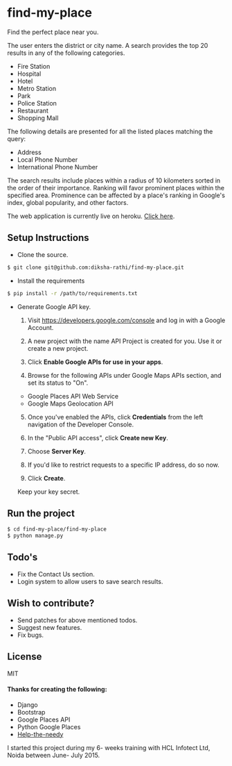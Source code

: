 # find-my-place

Find the perfect place near you.

The user enters the district or city name. A search provides the top 20 results in any of the following categories.<br>

* Fire Station
* Hospital
* Hotel
* Metro Station
* Park
* Police Station
* Restaurant
* Shopping Mall

The following details are presented for all the listed places matching the query:

* Address
* Local Phone Number
* International Phone Number

The search results include places within a radius of 10 kilometers sorted in the order of their importance. Ranking will favor prominent places within the specified area. Prominence can be affected by a place's ranking in Google's index, global popularity, and other factors.

The web application is currently live on heroku. [Click here].

## Setup Instructions

* Clone the source.
```sh
$ git clone git@github.com:diksha-rathi/find-my-place.git
```
* Install the requirements
```sh
$ pip install -r /path/to/requirements.txt
```

* Generate Google API key.
  1. Visit https://developers.google.com/console and log in with a Google Account.

  2. A new project with the name API Project is created for you. Use it or create a new project.

  3. Click <b>Enable Google APIs for use in your apps</b>.
  
  4. Browse for the following APIs under Google Maps APIs section, and set its status to "On".
    * Google Places API Web Service
    * Google Maps Geolocation API 
    
  5. Once you've enabled the APIs, click <b>Credentials</b> from the left navigation of the Developer Console.
  
  6. In the "Public API access", click <b>Create new Key</b>.
  
  7. Choose <b>Server Key</b>.
  
  8. If you'd like to restrict requests to a specific IP address, do so now.
  
  9. Click <b>Create</b>.
  
  Keep your key secret.

## Run the project

```sh
$ cd find-my-place/find-my-place
$ python manage.py
```

## Todo's

* Fix the Contact Us section.
* Login system to allow users to save search results.

## Wish to contribute?

* Send patches for above mentioned todos.
* Suggest new features.
* Fix bugs.

License
----

MIT

#### Thanks for creating the following:

* Django
* Bootstrap
* Google Places API
* Python Google Places
* [Help-the-needy]

I started this project during my 6- weeks training with HCL Infotect Ltd, Noida between June- July 2015.

[click here]:http://find-my-perfect-place.herokuapp.com/
[help-the-needy]: http://help-the-needy.herokuapp.com/

